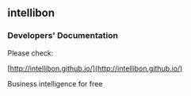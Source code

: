 ## intellibon
### Developers' Documentation
Please check:

[http://intellibon.github.io/](http://intellibon.github.io/)

Business intelligence for free
